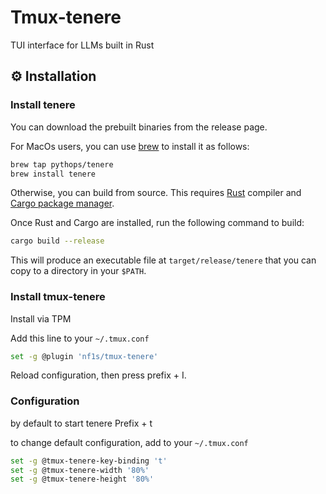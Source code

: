 # Tmux-tenere

TUI interface for LLMs built in Rust

## ⚙️ Installation

### Install tenere

You can download the prebuilt binaries from the release page.

For MacOs users, you can use [brew](https://brew.sh/) to install it as follows:

```bash
brew tap pythops/tenere
brew install tenere
```

Otherwise, you can build from source. This requires [Rust](https://www.rust-lang.org/) compiler and
[Cargo package manager](https://doc.rust-lang.org/cargo/).

Once Rust and Cargo are installed, run the following command to build:

```bash
cargo build --release
```

This will produce an executable file at `target/release/tenere` that you can copy to a directory in your `$PATH`.

### Install tmux-tenere

Install via TPM

Add this line to your `~/.tmux.conf`

```bash
set -g @plugin 'nf1s/tmux-tenere'
```

Reload configuration, then press prefix + I.

### Configuration

by default to start tenere Prefix + t

to change default configuration, add to your `~/.tmux.conf`

```bash
set -g @tmux-tenere-key-binding 't'
set -g @tmux-tenere-width '80%'
set -g @tmux-tenere-height '80%'
```
